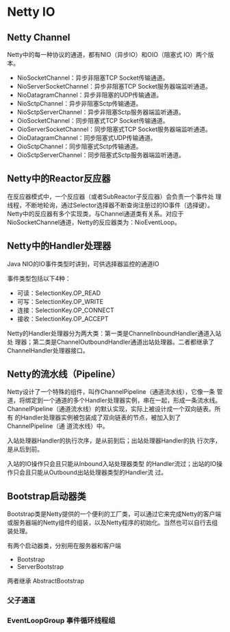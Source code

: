 # Netty IO
## Netty Channel
Netty中的每一种协议的通道，都有NIO（异步IO）和OIO（阻塞式
IO）两个版本。

* NioSocketChannel：异步非阻塞TCP Socket传输通道。
* NioServerSocketChannel：异步非阻塞TCP Socket服务器端监听通道。
* NioDatagramChannel：异步非阻塞的UDP传输通道。
* NioSctpChannel：异步非阻塞Sctp传输通道。
* NioSctpServerChannel：异步非阻塞Sctp服务器端监听通道。
* OioSocketChannel：同步阻塞式TCP Socket传输通道。
* OioServerSocketChannel：同步阻塞式TCP Socket服务器端监听通道。
* OioDatagramChannel：同步阻塞式UDP传输通道。
* OioSctpChannel：同步阻塞式Sctp传输通道。
* OioSctpServerChannel：同步阻塞式Sctp服务器端监听通道。

## Netty中的Reactor反应器

在反应器模式中，一个反应器（或者SubReactor子反应器）会负责一个事件处
理线程，不断地轮询，通过Selector选择器不断查询注册过的IO事件（选择键）。
Netty中的反应器有多个实现类，与Channel通道类有关系。对应于
NioSocketChannel通道，Netty的反应器类为：NioEventLoop。

## Netty中的Handler处理器
Java NIO的IO事件类型时讲到，可供选择器监控的通道IO

事件类型包括以下4种：

* 可读：SelectionKey.OP_READ
* 可写：SelectionKey.OP_WRITE
* 连接：SelectionKey.OP_CONNECT
* 接收：SelectionKey.OP_ACCEPT

Netty的Handler处理器分为两大类：第一类是ChannelInboundHandler通道入站处
理器；第二类是ChannelOutboundHandler通道出站处理器。二者都继承了
ChannelHandler处理器接口。

##  Netty的流水线（Pipeline）
Netty设计了一个特殊的组件，叫作ChannelPipeline（通道流水线），它像一条
管道，将绑定到一个通道的多个Handler处理器实例，串在一起，形成一条流水线。
ChannelPipeline（通道流水线）的默认实现，实际上被设计成一个双向链表。所有
的Handler处理器实例被包装成了双向链表的节点，被加入到了ChannelPipeline（通
道流水线）中。

入站处理器Handler的执行次序，是从前到后；出站处理器Handler的执
行次序，是从后到前。

入站的IO操作只会且只能从Inbound入站处理器类型
的Handler流过；出站的IO操作只会且只能从Outbound出站处理器类型的Handler流
过。


##  Bootstrap启动器类

Bootstrap类是Netty提供的一个便利的工厂类，可以通过它来完成Netty的客户端
或服务器端的Netty组件的组装，以及Netty程序的初始化。当然也可以自行去组装处理。

有两个启动器类，分别用在服务器和客户端
* Bootstrap
* ServerBootstrap

两者继承 AbstractBootstrap

### 父子通道


### EventLoopGroup 事件循环线程组
